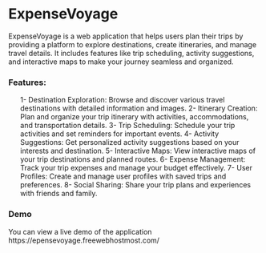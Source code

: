 # ExpenseVoyage
ExpenseVoyage is a web application that helps users plan their trips by providing a platform to explore destinations, create itineraries, and manage travel details. It includes features like trip scheduling, activity suggestions, and interactive maps to make your journey seamless and organized.

<h3>Features:</h3>
<ul>
1- Destination Exploration: Browse and discover various travel destinations with detailed information and images.
2- Itinerary Creation: Plan and organize your trip itinerary with activities, accommodations, and transportation details.
3- Trip Scheduling: Schedule your trip activities and set reminders for important events.
4- Activity Suggestions: Get personalized activity suggestions based on your interests and destination.
5- Interactive Maps: View interactive maps of your trip destinations and planned routes.
6- Expense Management: Track your trip expenses and manage your budget effectively.
7- User Profiles: Create and manage user profiles with saved trips and preferences.
8- Social Sharing: Share your trip plans and experiences with friends and family.
  </ul>
<h3>Demo</h3>
You can view a live demo of the application <a>https://epensevoyage.freewebhostmost.com/</a>
